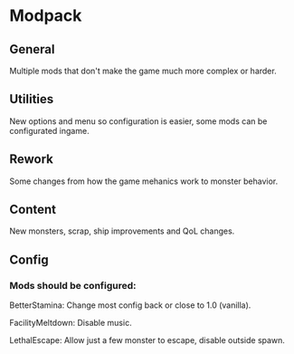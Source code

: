 # Modpack

## General

<p>
Multiple mods that don't make the game much more complex or harder.
</p>

## Utilities
<p>
New options and menu so configuration is easier, some mods can be configurated ingame.
</p>

## Rework
<p>
Some changes from how the game mehanics work to monster behavior.
</p>

## Content
<p>
New monsters, scrap, ship improvements and QoL changes.

## Config

### Mods should be configured:
<p>BetterStamina: Change most config back or close to 1.0 (vanilla).</p>
<p>FacilityMeltdown: Disable music.</p>
<p>LethalEscape: Allow just a few monster to escape, disable outside spawn.</p>
